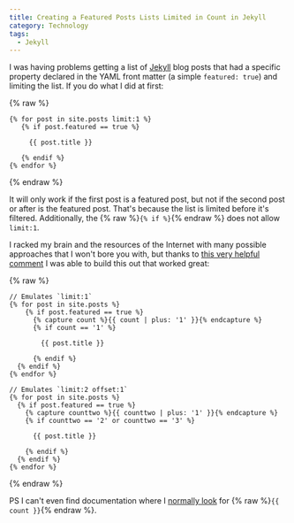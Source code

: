 ```yaml
---
title: Creating a Featured Posts Lists Limited in Count in Jekyll 
category: Technology
tags:
  - Jekyll
---
```

I was having problems getting a list of [Jekyll](http://jekyllrb.com) blog posts that had a specific property declared in the YAML front matter (a simple `featured: true`) and limiting the list. If you do what I did at first: 

{% raw %}

	{% for post in site.posts limit:1 %}
	   {% if post.featured == true %}
	
	     {{ post.title }}
	
	   {% endif %}
	{% endfor %}

{% endraw %}

It will only work if the first post is a featured post, but not if the second post or after is the featured post. That's because the list is limited before it's filtered. Additionally, the {% raw %}`{% if %}`{% endraw %} does not allow `limit:1`. 

I racked my brain and the resources of the Internet with many possible approaches that I won't bore you with, but thanks to [this very helpful comment](https://github.com/jekyll/jekyll/issues/975) I was able to build this out that worked great:

{% raw %}

    // Emulates `limit:1`
    {% for post in site.posts %}
        {% if post.featured == true %}
          {% capture count %}{{ count | plus: '1' }}{% endcapture %}
          {% if count == '1' %}

            {{ post.title }} 

          {% endif %}
      {% endif %}
    {% endfor %}
              
    // Emulates `limit:2 offset:1`
    {% for post in site.posts %}
      {% if post.featured == true %}
        {% capture counttwo %}{{ counttwo | plus: '1' }}{% endcapture %}
        {% if counttwo == '2' or counttwo == '3' %}

          {{ post.title }}

        {% endif %}
      {% endif %}
    {% endfor %}

{% endraw %}

PS I can't even find documentation where I [normally look](https://github.com/shopify/liquid/wiki/liquid-for-designers) for {% raw %}`{{ count }}`{% endraw %}.

